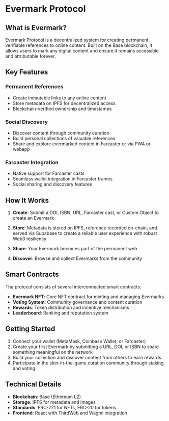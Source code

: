 # Evermark Protocol

## What is Evermark?

Evermark Protocol is a decentralized system for creating permanent, verifiable references to online content. Built on the Base blockchain, it allows users to mark any digital content and ensure it remains accessible and attributable forever.

## Key Features

### Permanent References
- Create immutable links to any online content
- Store metadata on IPFS for decentralized access
- Blockchain-verified ownership and timestamps

### Social Discovery
- Discover content through community curation
- Build personal collections of valuable references
- Share and explore evermarked content in Farcaster or via PWA or webapp

### Farcaster Integration
- Native support for Farcaster casts 
- Seamless wallet integration in Farcaster frames
- Social sharing and discovery features

## How It Works

1. **Create**: Submit a DOI, ISBN, URL, Farcaster cast, or Custom Object to create an Evermark

2. **Store**: Metadata is stored on IPFS, reference recorded on-chain, and served via Supabase to create a reliable user experience with robust Web3 resiliency

3. **Share**: Your Evermark becomes part of the permanent web

4. **Discover**: Browse and collect Evermarks from the community

## Smart Contracts

The protocol consists of several interconnected smart contracts:

- **Evermark NFT**: Core NFT contract for minting and managing Evermarks
- **Voting System**: Community governance and content curation
- **Rewards**: Token distribution and incentive mechanisms
- **Leaderboard**: Ranking and reputation system

## Getting Started

1. Connect your wallet (MetaMask, Coinbase Wallet, or Farcaster)
2. Create your first Evermark by submitting a URL, DOI, or ISBN to share something meaningful on the network
3. Build your collection and discover content from others to earn rewards
4. Participate in the skin-in-the-game curation community through staking and voting

## Technical Details

- **Blockchain**: Base (Ethereum L2)
- **Storage**: IPFS for metadata and images
- **Standards**: ERC-721 for NFTs, ERC-20 for tokens
- **Frontend**: React with ThirdWeb and Wagmi integration
